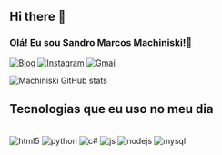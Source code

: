 ## Hi there 👋

### Olá! Eu sou Sandro Marcos Machiniski!👋

[![Blog](https://img.shields.io/website-up-down-green-red/http/monip.org.svg)](http://sujeitoprogramador.com)
[![Instagram](https://img.shields.io/badge/Instagram-E4405F?style=for-the-badge&logo=instagram&logoColor=white)](https://www.instagram.com/sandromachiniski/)
[![Gmail](https://img.shields.io/badge/Gmail-D14836?style=for-the-badge&logo=gmail&logoColor=white)](sandroms92art@gmail.com)

![Machiniski GitHub stats](https://github-readme-stats.vercel.app/api?username=SandroMachiniski&show_icons=true&theme=onedark)

## Tecnologias que eu uso no meu dia
<div style="display: inline_block"><br/>
    <img aling="center" alt="html5" src="https://img.shields.io/badge/HTML-239120?style=for-the-badge&logo=html5&logoColor=white" />
     <img aling="center" alt="python" src="https://img.shields.io/badge/Python-14354C?style=for-the-badge&logo=python&logoColor=white" />
      <img aling="center" alt="c#" src="https://img.shields.io/badge/C%23-239120?style=for-the-badge&logo=c-sharp&logoColor=white" />
       <img aling="center" alt="js" src="https://img.shields.io/badge/JavaScript-F7DF1E?style=for-the-badge&logo=javascript&logoColor=black" />
       <img aling="center" alt="nodejs" src="https://img.shields.io/badge/Node.js-43853D?style=for-the-badge&logo=node.js&logoColor=white" />
       <img aling="center" alt="mysql" src="https://img.shields.io/badge/MySQL-00000F?style=for-the-badge&logo=mysql&logoColor=white" />

</div>


